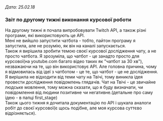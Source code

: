 <i>Дата: 25.02.18</i>

<h3>Звіт по другому тижні виконання курсової роботи</h3>

На другому тижні я почала випробовувати Twitch API, а також різні програми, які використовують це АРІ. <br>
Мені не вийшло запустити чатбота - тобто, пайтон програму я запустила, але не розумію, як він на каналі запускається.<br>
Також я вирішила зробити темою своєї курсової дослідження чату, а не просто чатбота. Я зрозуміла, що чатбот - це занадто просто для курсової(на youtube.com багато відео таких як "чатбот за 30 хв"), незважаючи на те, що він використовує АРІ. Але головна причина, чому я відмовилась від ідеї з чатботом - це те, що чатбот - це не дослідження.<br>
Я вирішила не відходити від теми чату на Твічі, тому виникла ідея провести дослідження повідомлень глядачів.
Чат на Твічі - це звичайне людське мовлення, тому можна сказати, що я буду визначати, чи повідомлення від людини позитивне чи негативне.(детальне про саму ідею - в папці first_stage)<br>
Також цього тижня я дочитала документацію по АРІ і шукала аналоги робіт до своєї курсової(є щось подібне, але моя курсова суттєво відрізняється).
